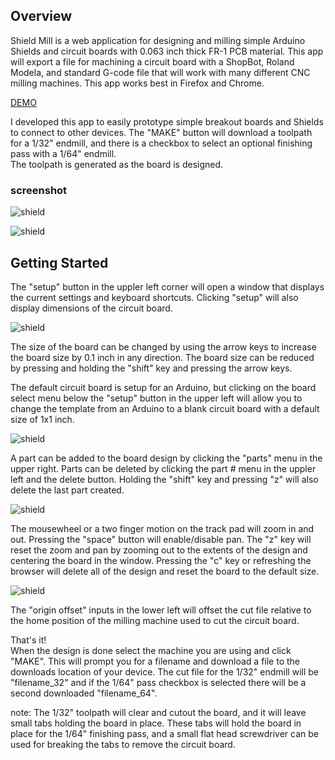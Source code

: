 ## Overview

Shield Mill is a web application for designing and milling simple Arduino Shields and circuit boards with 0.063 inch thick FR-1 PCB material.
This app will export a file for machining a circuit board with a ShopBot, Roland Modela, and standard G-code file that will
work with many different CNC milling machines. This app works best in Firefox and Chrome. 

[DEMO](http://jw4rd.github.io/shieldmill/)  

I developed this app to easily prototype simple breakout boards and Shields to connect to other devices. 
The "MAKE" button will download a toolpath for a 1/32" endmill, and there is a checkbox to select an optional finishing pass with a 1/64" endmill.  
The toolpath is generated as the board is designed.

### screenshot

![shield](https://raw.github.com/jw4rd/shieldmill/master/img/screenshot.png)  

![shield](https://raw.github.com/jw4rd/shieldmill/master/img/pcbs.jpg)  

## Getting Started

The "setup" button in the uppler left corner will open a window that displays the current settings and keyboard shortcuts.
Clicking "setup" will also display dimensions of the circuit board.  

![shield](https://raw.github.com/jw4rd/shieldmill/master/img/setup.png)  

The size of the board can be changed by using the arrow keys to increase the 
board size by 0.1 inch in any direction. The board size can be reduced by
pressing and holding the "shift" key and pressing the arrow keys.  

The default circuit board is setup for an Arduino, but clicking on the board select menu below the "setup" button in the upper left will
allow you to change the template from an Arduino to a blank circuit board with a default size of 1x1 inch.  

![shield](https://raw.github.com/jw4rd/shieldmill/master/img/blank.png)  

A part can be added to the board design by clicking the "parts" menu in the upper right.
Parts can be deleted by clicking the part # menu in the uppler left and the delete button. Holding the "shift" key and pressing "z" will also delete
the last part created.  


![shield](https://raw.github.com/jw4rd/shieldmill/master/img/pcb_design.png)  


The mousewheel or a two finger motion on the track pad will zoom in and out. 
Pressing the "space" button will enable/disable pan. 
The "z" key will reset the zoom and pan by zooming out to the extents of the design and centering the board in the window.
Pressing the "c" key or refreshing the browser will delete all of the design and reset the board to the default size.  

![shield](https://raw.github.com/jw4rd/shieldmill/master/img/zoom.png)  

The "origin offset" inputs in the lower left will offset the cut file relative to the home position of the milling machine used
to cut the circuit board.

That's it!  
When the design is done select the machine you are using and click "MAKE". This will prompt you for a filename and download a file to the
downloads location of your device.  The cut file for the 1/32" endmill will be "filename_32" and if the 1/64" pass checkbox is selected
there will be a second downloaded "filename_64".  

<!---
![shield](https://raw.github.com/jw4rd/shieldmill/master/img/pcb.png)  
-->

note: The 1/32" toolpath will clear and cutout the board, and it will leave small tabs holding the board in place. These tabs will hold the board in
place for the 1/64" finishing pass, and a small flat head screwdriver can be used for breaking the tabs to remove the circuit board.  

<!---
![shield](https://raw.github.com/jw4rd/shieldmill/master/img/tabs.png)  
-->



